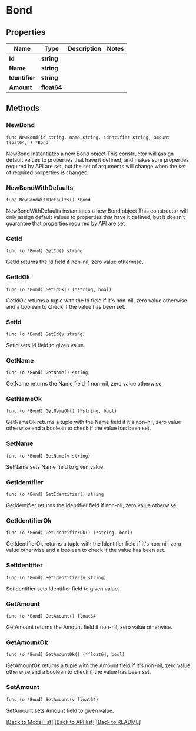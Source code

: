 # Bond

## Properties

Name | Type | Description | Notes
------------ | ------------- | ------------- | -------------
**Id** | **string** |  | 
**Name** | **string** |  | 
**Identifier** | **string** |  | 
**Amount** | **float64** |  | 

## Methods

### NewBond

`func NewBond(id string, name string, identifier string, amount float64, ) *Bond`

NewBond instantiates a new Bond object
This constructor will assign default values to properties that have it defined,
and makes sure properties required by API are set, but the set of arguments
will change when the set of required properties is changed

### NewBondWithDefaults

`func NewBondWithDefaults() *Bond`

NewBondWithDefaults instantiates a new Bond object
This constructor will only assign default values to properties that have it defined,
but it doesn't guarantee that properties required by API are set

### GetId

`func (o *Bond) GetId() string`

GetId returns the Id field if non-nil, zero value otherwise.

### GetIdOk

`func (o *Bond) GetIdOk() (*string, bool)`

GetIdOk returns a tuple with the Id field if it's non-nil, zero value otherwise
and a boolean to check if the value has been set.

### SetId

`func (o *Bond) SetId(v string)`

SetId sets Id field to given value.


### GetName

`func (o *Bond) GetName() string`

GetName returns the Name field if non-nil, zero value otherwise.

### GetNameOk

`func (o *Bond) GetNameOk() (*string, bool)`

GetNameOk returns a tuple with the Name field if it's non-nil, zero value otherwise
and a boolean to check if the value has been set.

### SetName

`func (o *Bond) SetName(v string)`

SetName sets Name field to given value.


### GetIdentifier

`func (o *Bond) GetIdentifier() string`

GetIdentifier returns the Identifier field if non-nil, zero value otherwise.

### GetIdentifierOk

`func (o *Bond) GetIdentifierOk() (*string, bool)`

GetIdentifierOk returns a tuple with the Identifier field if it's non-nil, zero value otherwise
and a boolean to check if the value has been set.

### SetIdentifier

`func (o *Bond) SetIdentifier(v string)`

SetIdentifier sets Identifier field to given value.


### GetAmount

`func (o *Bond) GetAmount() float64`

GetAmount returns the Amount field if non-nil, zero value otherwise.

### GetAmountOk

`func (o *Bond) GetAmountOk() (*float64, bool)`

GetAmountOk returns a tuple with the Amount field if it's non-nil, zero value otherwise
and a boolean to check if the value has been set.

### SetAmount

`func (o *Bond) SetAmount(v float64)`

SetAmount sets Amount field to given value.



[[Back to Model list]](../README.md#documentation-for-models) [[Back to API list]](../README.md#documentation-for-api-endpoints) [[Back to README]](../README.md)


